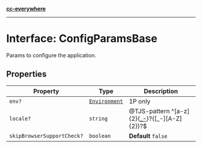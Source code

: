 [**cc-everywhere**](../../../../../index.md)

***

# Interface: ConfigParamsBase

Params to configure the application.

## Properties

| Property | Type | Description |
| ------ | ------ | ------ |
| `env?` | [`Environment`](../enumerations/environment.md) | 1P only |
| `locale?` | `string` | @TJS-pattern ^[a-z]{2}([_-]([A-Za-z]{2,4}))?([_-][A-Z]{2})?$ |
| `skipBrowserSupportCheck?` | `boolean` | **Default** `false` |
